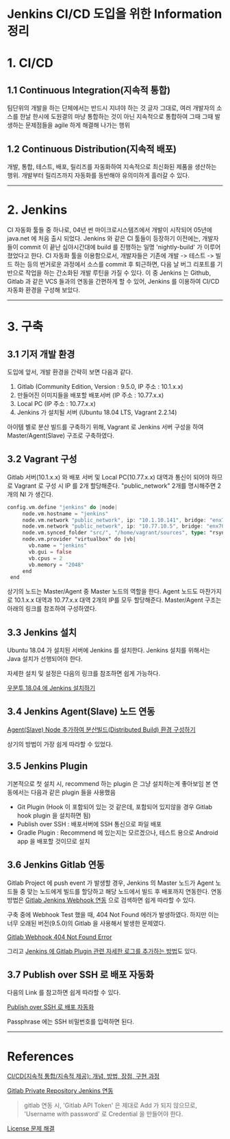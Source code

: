Jenkins CI/CD 도입을 위한 Information 정리
=======================================
# 1. CI/CD
## 1.1 Continuous Integration(지속적 통합)
 팀단위의 개발을 하는 단체에서는 반드시 지녀야 하는 것
 글자 그대로, 여러 개발자의 소스를 한날 한시에 도원결의 마냥 통합하는 것이 아닌 지속적으로 통합하여 그때 그때 발생하는 문제점들을 agile 하게 해결해 나가는 행위
## 1.2 Continuous Distribution(지속적 배포)
 개발, 통합, 테스트, 배포, 릴리즈를 자동화하여 지속적으로 최신화된 제품을 생산하는 행위.
 개발부터 릴리즈까지 자동화를 동반해야 유의미하게 흘러갈 수 있다.
***
# 2. Jenkins
 CI 자동화 툴들 중 하나로, 04년 썬 마이크로시스템즈에서 개발이 시작되어 05년에 java.net 에 처음 출시 되었다.
 Jenkins 와 같은 CI 툴들이 등장하기 이전에는, 개발자들이 commit 이 끝난 심야시간대에 build 를 진행하는 일명 'nightly-build' 가 이루어졌었다고 한다.
 CI 자동화 툴을 이용함으로서, 개발자들은 기존에 개발 -> 테스트 -> 빌드 하는 등의 번거로운 과정에서 소스를 commit 후 퇴근하면, 다음 날 버그 리포트를 기반으로 작업을 하는 간소화된 개발 루틴을 가질 수 있다.
 이 중 Jenkins 는 Github, Gitlab 과 같은 VCS 들과의 연동을 간편하게 할 수 있어, Jenkins 를 이용하여 CI/CD 자동화 환경을 구성해 보았다.
***
# 3. 구축
## 3.1 기저 개발 환경
 도입에 앞서, 개발 환경을 간략히 보면 다음과 같다.
 1. Gitlab (Community Edition, Version : 9.5.0, IP 주소 : 10.1.x.x)
 2. 만들어진 이미지들을 배포할 배포서버 (IP 주소 : 10.77.x.x)
 3. Local PC (IP 주소 : 10.77.x.x)
 4. Jenkins 가 설치될 서버 (Ubuntu 18.04 LTS, Vagrant 2.2.14)
 
 아이템 별로 분산 빌드를 구축하기 위해, Vagrant 로 Jenkins 서버 구성을 하여 Master/Agent(Slave) 구조로 구축하였다.
## 3.2 Vagrant 구성
 Gitlab 서버(10.1.x.x) 와 배포 서버 및 Local PC(10.77.x.x) 대역과 통신이 되어야 하므로 Vagrant 로 구성 시 IP 를 2개 할당해준다.
 "public_network" 2개를 명시해주면 2개의 NI 가 생긴다.
 
 ```rust
 config.vm.define "jenkins" do |node|
      node.vm.hostname = "jenkins"
      node.vm.network "public_network", ip: "10.1.10.141", bridge: "enx705dccfa0b19"
      node.vm.network "public_network", ip: "10.77.10.5", bridge: "enx705dccfa0f13"
      node.vm.synced_folder "src/", "/home/vagrant/sources", type: "rsync"
      node.vm.provider "virtualbox" do |vb|
        vb.name = "jenkins"
        vb.gui = false
        vb.cpus = 2
        vb.memory = "2048"
      end
  end
  ```
  
 상기의 노드는 Master/Agent 중 Master 노드의 역할을 한다. Agent 노드도 마찬가지로 10.1.x.x 대역과 10.77.x.x 대역 2개의 IP를 모두 할당해준다.
 Master/Agent 구조는 아래의 링크를 참조하여 구성하였다.
 
 
## 3.3 Jenkins 설치
 Ubuntu 18.04 가 설치된 서버에 Jenkins 를 설치한다.
 Jenkins 설치를 위해서는 Java 설치가 선행되어야 한다.
 
 자세한 설치 및 설정은 다음의 링크를 참조하면 쉽게 가능하다.
 
 [우분투 18.04 에 Jenkins 설치하기](https://softwaree.tistory.com/61)
 
## 3.4 Jenkins Agent(Slave) 노드 연동
 [Agent(Slave) Node 추가하여 분산빌드(Distributed Build) 환경 구성하기](https://nirsa.tistory.com/302)
 
 상기의 방법이 가장 쉽게 따라할 수 있었다.
 
 
## 3.5 Jenkins Plugin
 기본적으로 첫 설치 시, recommend 하는 plugin 은 그냥 설치하는게 좋아보임
 본 연동에서는 다음과 같은 plugin 들을 사용했음
 - Git Plugin (Hook 이 포함되어 있는 것 같은데, 포함되어 있지않을 경우 Gitlab hook plugin 을 설치하면 됨)
 - Publish over SSH : 배포서버에 SSH 통신으로 파일 배포
 - Gradle Plugin : Recommend 에 있는지는 모르겠으나, 테스트 용으로 Android app 을 배포할 것이므로 설치
 
## 3.6 Jenkins Gitlab 연동
 Gitlab Project 에 push event 가 발생할 경우, Jenkins 의 Master 노드가 Agent 노드들 중 맞는 노드에게 빌드를 할당하고 해당 노드에서
 빌드 후 배포까지 연동한다. 연동 방법은 [Gitlab Jenkins Webhook 연동](https://www.google.com/search?q=gitlab+jenkins+webhook+%EC%97%B0%EB%8F%99&oq=gitlab+jenkins&aqs=chrome.1.69i57j69i59j69i60l3.5236j0j1&sourceid=chrome&ie=UTF-8) 으로 검색하면 쉽게 따라할 수 있다.

 구축 중에 Webhook Test 했을 때, 404 Not Found 에러가 발생하였다.
 하지만 이는 너무 오래된 버전(9.5.0)의 Gitlab 을 사용해서 발생한 문제였다.
 
 [Gitlab Webhook 404 Not Found Error](https://github.com/jenkinsci/gitlab-plugin/issues/608)
 
 그리고 [Jenkins 에 Gitlab Plugin 관련 자세한 로그를 추가하는 방법](https://github.com/jenkinsci/gitlab-plugin)도 있다.

## 3.7 Publish over SSH 로 배포 자동화
  다음의 Link 를 참고하면 쉽게 따라할 수 있다.
  
  [Publish over SSH 로 배포 자동화](https://uchupura.tistory.com/64)
  
  Passphrase 에는 SSH 비밀번호를 입력하면 된다.
  
  
***
# References
[CI/CD(지속적 통합/지속적 제공): 개념, 방법, 장점, 구현 과정](https://www.redhat.com/ko/topics/devops/what-is-ci-cd)

[Gitlab Private Repository Jenkins 연동](https://softwaree.tistory.com/66)

> gitlab 연동 시, 'Gitlab API Token' 은 제대로 Add 가 되지 않으므로, 'Username with password' 로 Credential 을 만들어야 한다.

[License 문제 해결](https://beomseok95.tistory.com/185)

